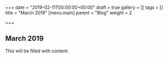 +++
date = "2019-02-11T00:00:00+00:00"
draft = true
gallery = []
tags = []
title = "March 2019"
[menu.main]
parent = "Blog"
weight = 2

+++
## March 2019

This will be filled with content.